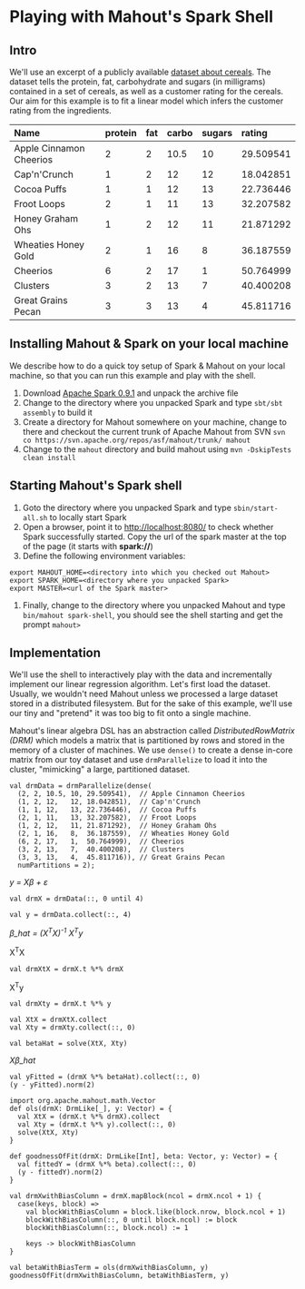 # Playing with Mahout's Spark Shell

## Intro

We'll use an excerpt of a publicly available [dataset about cereals](http://lib.stat.cmu.edu/DASL/Datafiles/Cereals.html). The dataset tells the protein, fat, carbohydrate and sugars (in milligrams) contained in a set of cereals, as well as a customer rating for the cereals. Our aim for this example is to fit a linear model which infers the customer rating from the ingredients.


Name                    | protein | fat | carbo | sugars | rating
:-----------------------|:--------|:----|:------|:-------|:---------
Apple Cinnamon Cheerios | 2       | 2   | 10.5  | 10     | 29.509541
Cap'n'Crunch            | 1       | 2   | 12    | 12     | 18.042851  
Cocoa Puffs             | 1       | 1   | 12    | 13     | 22.736446
Froot Loops             | 2       |	1   | 11    | 13     | 32.207582  
Honey Graham Ohs        | 1       |	2   | 12    | 11     | 21.871292
Wheaties Honey Gold     | 2       | 1   | 16    |  8     | 36.187559  
Cheerios                | 6       |	2   | 17    |  1     | 50.764999
Clusters                | 3       |	2   | 13    |  7     | 40.400208
Great Grains Pecan      | 3       | 3   | 13    |  4     | 45.811716  


## Installing Mahout & Spark on your local machine

We describe how to do a quick toy setup of Spark & Mahout on your local machine, so that you can run this example and play with the shell.

 1. Download [Apache Spark 0.9.1](http://d3kbcqa49mib13.cloudfront.net/spark-0.9.1.tgz) and unpack the archive file
 1. Change to the directory where you unpacked Spark and type ```sbt/sbt assembly``` to build it
 1. Create a directory for Mahout somewhere on your machine, change to there and checkout the current trunk of Apache Mahout from SVN ```svn co https://svn.apache.org/repos/asf/mahout/trunk/ mahout```
 1. Change to the ```mahout``` directory and build mahout using ```mvn -DskipTests clean install```
 
## Starting Mahout's Spark shell

 1. Goto the directory where you unpacked Spark and type ```sbin/start-all.sh``` to locally start Spark
 1. Open a browser, point it to [http://localhost:8080/](http://localhost:8080/) to check whether Spark successfully started. Copy the url of the spark master at the top of the page (it starts with **spark://**)
 1. Define the following environment variables: 
```
export MAHOUT_HOME=<directory into which you checked out Mahout>
export SPARK_HOME=<directory where you unpacked Spark>
export MASTER=<url of the Spark master>
```
 1. Finally, change to the directory where you unpacked Mahout and type ```bin/mahout spark-shell```, you should see the shell starting and get the prompt ```mahout> ```

## Implementation

We'll use the shell to interactively play with the data and incrementally implement our linear regression algorithm. Let's first load the dataset. Usually, we wouldn't need Mahout unless we processed a large dataset stored in a distributed filesystem. But for the sake of this example, we'll use our tiny and "pretend" it was too big to fit onto a single machine.

Mahout's linear algebra DSL has an abstraction called *DistributedRowMatrix (DRM)* which models a matrix that is partitioned by rows and stored in the memory of a cluster of machines. We use ```dense()``` to create a dense in-core matrix from our toy dataset and use ```drmParallelize``` to load it into the cluster, "mimicking" a large, partitioned dataset.



```
val drmData = drmParallelize(dense(
  (2, 2, 10.5, 10, 29.509541),  // Apple Cinnamon Cheerios
  (1, 2, 12,   12, 18.042851),  // Cap'n'Crunch
  (1, 1, 12,   13, 22.736446),  // Cocoa Puffs
  (2, 1, 11,   13, 32.207582),  // Froot Loops
  (1, 2, 12,   11, 21.871292),  // Honey Graham Ohs
  (2, 1, 16,   8,  36.187559),  // Wheaties Honey Gold
  (6, 2, 17,   1,  50.764999),  // Cheerios
  (3, 2, 13,   7,  40.400208),  // Clusters
  (3, 3, 13,   4,  45.811716)), // Great Grains Pecan
  numPartitions = 2);
```

*y = Xβ + ε*

```
val drmX = drmData(::, 0 until 4)
```

```
val y = drmData.collect(::, 4)
```

*β_hat = (X<sup>T</sup>X)<sup>-1</sup> X<sup>T</sup>y*

X<sup>T</sup>X

```
val drmXtX = drmX.t %*% drmX
```

X<sup>T</sup>y
```
val drmXty = drmX.t %*% y
```

```
val XtX = drmXtX.collect
val Xty = drmXty.collect(::, 0)

val betaHat = solve(XtX, Xty)
```

*Xβ_hat*
```
val yFitted = (drmX %*% betaHat).collect(::, 0)
(y - yFitted).norm(2)
```

```
import org.apache.mahout.math.Vector
def ols(drmX: DrmLike[_], y: Vector) = {
  val XtX = (drmX.t %*% drmX).collect
  val Xty = (drmX.t %*% y).collect(::, 0)
  solve(XtX, Xty)
}

def goodnessOfFit(drmX: DrmLike[Int], beta: Vector, y: Vector) = {
  val fittedY = (drmX %*% beta).collect(::, 0)
  (y - fittedY).norm(2)
}
```

```
val drmXwithBiasColumn = drmX.mapBlock(ncol = drmX.ncol + 1) {
  case(keys, block) =>
    val blockWithBiasColumn = block.like(block.nrow, block.ncol + 1)
    blockWithBiasColumn(::, 0 until block.ncol) := block
    blockWithBiasColumn(::, block.ncol) := 1

    keys -> blockWithBiasColumn
}
```

```
val betaWithBiasTerm = ols(drmXwithBiasColumn, y)
goodnessOfFit(drmXwithBiasColumn, betaWithBiasTerm, y)
```


